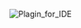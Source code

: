 ![Plagin_for_IDE](https://github.com/AleksandrOdintsov/DevOps/assets/137400178/9e118ea5-6e12-48a8-a0ce-d63c51562e78)
